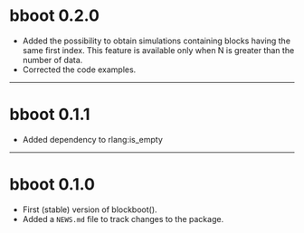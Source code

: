 # bboot 0.2.0

* Added the possibility to obtain simulations containing blocks having the   same first index. This feature is available only when N is greater than
  the number of data.
* Corrected the code examples.

---

# bboot 0.1.1

* Added dependency to rlang:is_empty

---

# bboot 0.1.0

* First (stable) version of blockboot().
* Added a `NEWS.md` file to track changes to the package.
